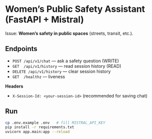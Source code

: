 # Women’s Public Safety Assistant (FastAPI + Mistral)

Issue: **Women’s safety in public spaces** (streets, transit, etc.).

## Endpoints
- `POST /api/v1/chat` — ask a safety question (WRITE)
- `GET  /api/v1/history` — read session history (READ)
- `DELETE /api/v1/history` — clear session history
- `GET  /healthz` — liveness

**Headers**
- `X-Session-Id: <your-session-id>` (recommended for saving chat)

## Run
```bash
cp .env.example .env   # fill MISTRAL_API_KEY
pip install -r requirements.txt
uvicorn app.main:app --reload
